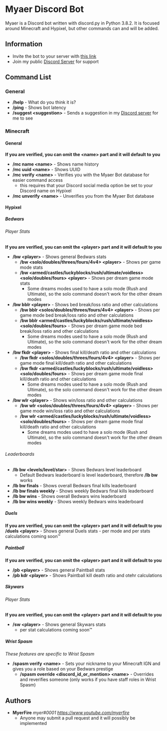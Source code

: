 # Myaer Discord Bot
Myaer is a Discord bot written with discord.py in Python 3.8.2. It is focused around Minecraft and Hypixel, but other commands can and will be added.
## Information
- Invite the bot to your server with [this link](https://discord.com/api/oauth2/authorize?client_id=700133917264445480&permissions=8&scope=bot)
- Join my public [Discord Server](https://inv.wtf/myerfire) for support
## Command List
### General
- **/help** - What do you think it is?
- **/ping** - Shows bot latency
- **/suggest \<suggestion\>** - Sends a suggestion in my [Discord server](https://inv.wtf/myerfire) for me to see
### Minecraft
#### General
**If you are verified, you can omit the \<name\> part and it will default to you**
- **/mc name \<name\>** - Shows name history
- **/mc uuid \<name\>** - Shows UUID
- **/mc verify \<name\>** - Verifies you with the Myaer Bot database for easier command access
  - this requires that your Discord social media option be set to your Discord name on Hypixel
- **/mc unverify \<name\>** - Unverifies you from the Myaer Bot database
#### Hypixel
##### Bedwars
###### Player Stats
**If you are verified, you can omit the \<player\> part and it will default to you**
- **/bw \<player\>** - Shows general Bedwars stats
  - **/bw \<solo/doubles/threes/fours/4v4\> \<player\>** - Shows per game mode stats
  - **/bw \<armed/castles/luckyblocks/rush/ultimate/voidless\> \<solo/doubles/fours\> \<player\>** - Shows per dream game mode stats
    - Some dreams modes used to have a solo mode (Rush and Ultimate), so the solo command doesn't work for the other dream modes
- **/bw bblr \<player\>** - Shows bed break/loss ratio and other calculations
  - **/bw bblr \<solos/doubles/threes/fours/4v4\> \<player\>** - Shows per game mode bed break/loss ratio and other calculations
  - **/bw bblr \<armed/castles/luckyblocks/rush/ultimate/voidless\> \<solo/doubles/fours\>** - Shows per dream game mode bed break/loss ratio and other calculations
    - Some dreams modes used to have a solo mode (Rush and Ultimate), so the solo command doesn't work for the other dream modes
- **/bw fkdr \<player\>** - Shows final kill/death ratio and other calculations
  - **/bw fkdr \<solos/doubles/threes/fours/4v4\> \<player\>** - Shows per game mode final kill/death ratio and other calculations
  - **/bw fkdr \<armed/castles/luckyblocks/rush/ultimate/voidless\> \<solo/doubles/fours\>** - Shows per dream game mode final kill/death ratio and other calculations
    - Some dreams modes used to have a solo mode (Rush and Ultimate), so the solo command doesn't work for the other dream modes
- **/bw wlr \<player\>** - Shows win/loss ratio and other calculations
  - **/bw wlr \<solos/doubles/threes/fours/4v4\> \<player\>** - Shows per game mode win/loss ratio and other calculations
  - **/bw wlr \<armed/castles/luckyblocks/rush/ultimate/voidless\> \<solo/doubles/fours\>** - Shows per dream game mode final kill/death ratio and other calculations
    - Some dreams modes used to have a solo mode (Rush and Ultimate), so the solo command doesn't work for the other dream modes
###### Leaderboards
- **/lb bw \<levels/level/star\>** - Shows Bedwars level leaderboard
  - Default Bedwars leaderboard is level leaderboard, therefore **/lb bw** works
- **/lb bw finals** - Shows overall Bedwars final kills leaderboard
- **/lb bw finals weekly** - Shows weekly Bedwars final kills leaderboard
- **/lb bw wins** - Shows overall Bedwars wins leaderboard
- **/lb bw wins weekly** - Shows weekly Bedwars wins leaderboard

##### Duels
**If you are verified, you can omit the \<player\> part and it will default to you**
**/duels \<player\>** - Shows general Duels stats
	- per mode and per stats calculations coming soon™

##### Paintball
**If you are verified, you can omit the \<player\> part and it will default to you**
- **/pb \<player\>** - Shows general Paintball stats
- **/pb kdr \<player\>** - Shows Paintball kill death ratio and otehr calculations
##### Skywars
###### Player Stats
**If you are verified, you can omit the \<player\> part and it will default to you**
- **/sw \<player\>** - Shows general Skywars stats
  - per stat calculations coming soon™
##### Wrist Spasm
*These features are specific to Wrist Spasm*
- **/spasm verify \<name\>** - Sets your nickname to your Minecraft IGN and gives you a role based on your Bedwars prestige
  - **/spasm override \<discord_id_or_mention\> \<name\>** - Overrides and reverifies someone (only works if you have staff roles in Wrist Spasm)

## Authors
- **MyerFire** *myer#0001* *https://www.youtube.com/myerfire*
  - Anyone may submit a pull request and it will possibly be implemented

